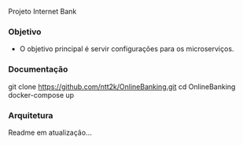 Projeto Internet Bank 

### Objetivo

* O objetivo principal é servir configurações para os microserviços.

### Documentação
git clone https://github.com/ntt2k/OnlineBanking.git
cd OnlineBanking
docker-compose up

### Arquitetura

Readme em atualização...